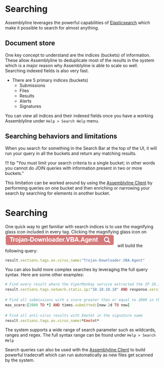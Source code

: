 # Searching
Assemblyline leverages the powerful capabilities of [Elasticsearch](https://www.elastic.co/) which make it possible to 
search for almost anything.

## Document store
One key concept to understand are the indices (buckets) of information. These allow Assemblyline to deduplicate most of the results 
in the system which is a major reason why Assemblyline is able to scale so well. Searching indexed fields is also very fast.

- There are 5 primary indices (buckets)
    - Submissions
    - Files
    - Results
    - Alerts
    - Signatures

You can view all indices and their indexed fields once you have a working Assemblyline under `Help > Search Help` menu.

## Searching behaviors and limitations
When you search for something in the Search Bar at the top of the UI, it will run your query in all the buckets and return any matching results.

!!! tip "You must limit your search criteria to a single bucket; in other words you cannot do JOIN queries with information present in two or more buckets." 

This limitation can be worked around by using the [Assemblyline Client](../CLI/client.md) by performing queries on one bucket and then enriching or narrowing your search by searching for elements in another bucket.

# Searching
One quick way to get familiar with search indices is to use the magnifying glass icon included in every tag. Clicking the magnifying glass icon on ![Searching](./images/magnifier.png) will build the following query:
```ruby
result.sections.tags.av.virus_name:"Trojan-Downloader.VBA.Agent"
```

You can also build more complex searches by leveraging the full query syntax. Here are some other examples:
```ruby
# Find every result where the ViperMonkey service extracted the IP 10.10.10.10
result.sections.tags.network.static.ip:"10.10.10.10" AND response.service_name:ViperMonkey

# Find all submissions with a score greater than or equal to 2000 in the last two days
max_score:[2000 TO *] AND times.submitted:[now-2d TO now]

# Find all anti-virus results with Emotet in the signature name
result.sections.tags.av.virus_name:*Emotet*
```
The system supports a wide range of search parameter such as wildcards, ranges and regex. The full syntax range can be found under ```Help > Search Help```

Search queries can also be used with the [Assemblyline Client](../../integration/python) to build powerful tradecraft which can run automatically as new files get scanned by the system.





